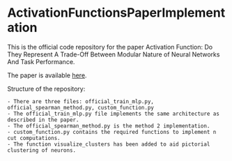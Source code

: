 # ActivationFunctionsPaperImplementation

This is the official code repository for the paper Activation Function: Do They Represent A Trade-Off Between Modular Nature of Neural Networks And Task Performance.

The paper is available <a href="https://arxiv.org/pdf/2009.07793.pdf">here</a>.

Structure of the repository: 

    - There are three files: official_train_mlp.py, official_spearman_method.py, custom_function.py
    - The official_train_mlp.py file implements the same architecture as described in the paper.
    - The official_spearman_method.py is the method 2 implementation.
    - custom_function.py contains the required functions to implement n cut computations.
    - The function visualize_clusters has been added to aid pictorial clustering of neurons.
